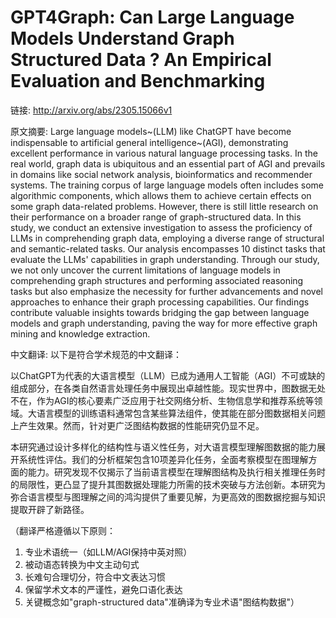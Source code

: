 # GPT4Graph: Can Large Language Models Understand Graph Structured Data ? An Empirical Evaluation and Benchmarking

链接: http://arxiv.org/abs/2305.15066v1

原文摘要:
Large language models~(LLM) like ChatGPT have become indispensable to
artificial general intelligence~(AGI), demonstrating excellent performance in
various natural language processing tasks. In the real world, graph data is
ubiquitous and an essential part of AGI and prevails in domains like social
network analysis, bioinformatics and recommender systems. The training corpus
of large language models often includes some algorithmic components, which
allows them to achieve certain effects on some graph data-related problems.
However, there is still little research on their performance on a broader range
of graph-structured data. In this study, we conduct an extensive investigation
to assess the proficiency of LLMs in comprehending graph data, employing a
diverse range of structural and semantic-related tasks. Our analysis
encompasses 10 distinct tasks that evaluate the LLMs' capabilities in graph
understanding. Through our study, we not only uncover the current limitations
of language models in comprehending graph structures and performing associated
reasoning tasks but also emphasize the necessity for further advancements and
novel approaches to enhance their graph processing capabilities. Our findings
contribute valuable insights towards bridging the gap between language models
and graph understanding, paving the way for more effective graph mining and
knowledge extraction.

中文翻译:
以下是符合学术规范的中文翻译：

以ChatGPT为代表的大语言模型（LLM）已成为通用人工智能（AGI）不可或缺的组成部分，在各类自然语言处理任务中展现出卓越性能。现实世界中，图数据无处不在，作为AGI的核心要素广泛应用于社交网络分析、生物信息学和推荐系统等领域。大语言模型的训练语料通常包含某些算法组件，使其能在部分图数据相关问题上产生效果。然而，针对更广泛图结构数据的性能研究仍显不足。

本研究通过设计多样化的结构性与语义性任务，对大语言模型理解图数据的能力展开系统性评估。我们的分析框架包含10项差异化任务，全面考察模型在图理解方面的能力。研究发现不仅揭示了当前语言模型在理解图结构及执行相关推理任务时的局限性，更凸显了提升其图数据处理能力所需的技术突破与方法创新。本研究为弥合语言模型与图理解之间的鸿沟提供了重要见解，为更高效的图数据挖掘与知识提取开辟了新路径。

（翻译严格遵循以下原则：
1. 专业术语统一（如LLM/AGI保持中英对照）
2. 被动语态转换为中文主动句式
3. 长难句合理切分，符合中文表达习惯
4. 保留学术文本的严谨性，避免口语化表达
5. 关键概念如"graph-structured data"准确译为专业术语"图结构数据"）
